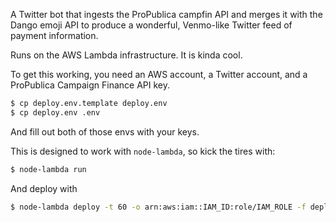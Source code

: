 A Twitter bot that ingests the ProPublica campfin API and merges it with the Dango emoji API to produce a wonderful, Venmo-like Twitter feed of payment information.

Runs on the AWS Lambda infrastructure. It is kinda cool.

To get this working, you need an AWS account, a Twitter account, and a ProPublica Campaign Finance API key.

```bash
$ cp deploy.env.template deploy.env
$ cp deploy.env .env
```

And fill out both of those envs with your keys. 

This is designed to work with `node-lambda`, so kick the tires with:

```bash
$ node-lambda run
```

And deploy with 

```bash
$ node-lambda deploy -t 60 -o arn:aws:iam::IAM_ID:role/IAM_ROLE -f deploy.env -r us-east-1```
